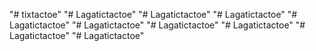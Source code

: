 "# tixtactoe" 
"# Lagatictactoe" 
"# Lagatictactoe" 
"# Lagatictactoe" 
"# Lagatictactoe" 
"# Lagatictactoe" 
"# Lagatictactoe" 
"# Lagatictactoe" 
"# Lagatictactoe" 
"# Lagatictactoe" 

